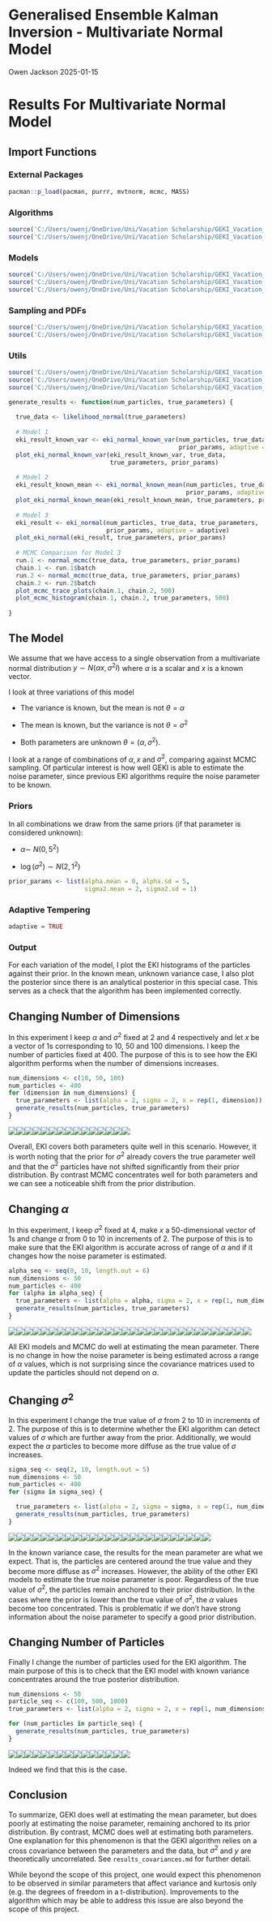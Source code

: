 Generalised Ensemble Kalman Inversion - Multivariate Normal Model
================
Owen Jackson
2025-01-15

# Results For Multivariate Normal Model

## Import Functions

### External Packages

``` r
pacman::p_load(pacman, purrr, mvtnorm, mcmc, MASS)
```

### Algorithms

``` r
source('C:/Users/owenj/OneDrive/Uni/Vacation Scholarship/GEKI_Vacation_Scholarship/src/eki.R')
source('C:/Users/owenj/OneDrive/Uni/Vacation Scholarship/GEKI_Vacation_Scholarship/src/mcmc_normal.R')
```

### Models

``` r
source('C:/Users/owenj/OneDrive/Uni/Vacation Scholarship/GEKI_Vacation_Scholarship/src/models/eki_normal.R')
source('C:/Users/owenj/OneDrive/Uni/Vacation Scholarship/GEKI_Vacation_Scholarship/src/models/eki_normal_known_var.R')
source('C:/Users/owenj/OneDrive/Uni/Vacation Scholarship/GEKI_Vacation_Scholarship/src/models/eki_normal_known_mean.R')
```

### Sampling and PDFs

``` r
source('C:/Users/owenj/OneDrive/Uni/Vacation Scholarship/GEKI_Vacation_Scholarship/src/pdfs/pdfs_normal.R')
source('C:/Users/owenj/OneDrive/Uni/Vacation Scholarship/GEKI_Vacation_Scholarship/src/samples/samples_normal.R')
```

### Utils

``` r
source('C:/Users/owenj/OneDrive/Uni/Vacation Scholarship/GEKI_Vacation_Scholarship/src/utils/tempering.R')
source('C:/Users/owenj/OneDrive/Uni/Vacation Scholarship/GEKI_Vacation_Scholarship/src/utils/eki_helper.R')
source('C:/Users/owenj/OneDrive/Uni/Vacation Scholarship/GEKI_Vacation_Scholarship/results/plots_normal.R')
```

``` r
generate_results <- function(num_particles, true_parameters) {
  
  true_data <- likelihood_normal(true_parameters)
  
  # Model 1
  eki_result_known_var <- eki_normal_known_var(num_particles, true_data, true_parameters, 
                                               prior_params, adaptive = adaptive)
  plot_eki_normal_known_var(eki_result_known_var, true_data, 
                            true_parameters, prior_params)
  
  # Model 2
  eki_result_known_mean <- eki_normal_known_mean(num_particles, true_data, true_parameters, 
                                                 prior_params, adaptive = adaptive)
  plot_eki_normal_known_mean(eki_result_known_mean, true_parameters, prior_params)
  
  # Model 3
  eki_result <- eki_normal(num_particles, true_data, true_parameters, 
                           prior_params, adaptive = adaptive)
  plot_eki_normal(eki_result, true_parameters, prior_params)
  
  # MCMC Comparison for Model 3
  run.1 <- normal_mcmc(true_data, true_parameters, prior_params)
  chain.1 <- run.1$batch
  run.2 <- normal_mcmc(true_data, true_parameters, prior_params)
  chain.2 <- run.2$batch
  plot_mcmc_trace_plots(chain.1, chain.2, 500)
  plot_mcmc_histogram(chain.1, chain.2, true_parameters, 500)
  
}
```

## The Model

We assume that we have access to a single observation from a
multivariate normal distribution $y \sim N(\alpha x, \sigma^2I)$ where
$\alpha$ is a scalar and $x$ is a known vector.

I look at three variations of this model

- The variance is known, but the mean is not $\theta = \alpha$

- The mean is known, but the variance is not $\theta = \sigma^2$

- Both parameters are unknown $\theta = (\alpha, \sigma^2)$.

I look at a range of combinations of $\alpha, x$ and $\sigma^2$,
comparing against MCMC sampling. Of particular interest is how well GEKI
is able to estimate the noise parameter, since previous EKI algorithms
require the noise parameter to be known.

### Priors

In all combinations we draw from the same priors (if that parameter is
considered unknown):

- $\alpha \sim ~ N(0, 5^2)$

- $\log(\sigma^2) \sim N(2, 1^2)$

``` r
prior_params <- list(alpha.mean = 0, alpha.sd = 5, 
                     sigma2.mean = 2, sigma2.sd = 1)
```

### Adaptive Tempering

``` r
adaptive = TRUE
```

### Output

For each variation of the model, I plot the EKI histograms of the
particles against their prior. In the known mean, unknown variance case,
I also plot the posterior since there is an analytical posterior in this
special case. This serves as a check that the algorithm has been
implemented correctly.

## Changing Number of Dimensions

In this experiment I keep $\alpha$ and $\sigma^2$ fixed at 2 and 4
respectively and let $x$ be a vector of 1s corresponding to 10, 50 and
100 dimensions. I keep the number of particles fixed at 400. The purpose
of this is to see how the EKI algorithm performs when the number of
dimensions increases.

``` r
num_dimensions <- c(10, 50, 100)
num_particles <- 400
for (dimension in num_dimensions) {
  true_parameters <- list(alpha = 2, sigma = 2, x = rep(1, dimension))
  generate_results(num_particles, true_parameters)
}
```

![](results_normal_files/figure-gfm/unnamed-chunk-9-1.png)<!-- -->![](results_normal_files/figure-gfm/unnamed-chunk-9-2.png)<!-- -->![](results_normal_files/figure-gfm/unnamed-chunk-9-3.png)<!-- -->![](results_normal_files/figure-gfm/unnamed-chunk-9-4.png)<!-- -->![](results_normal_files/figure-gfm/unnamed-chunk-9-5.png)<!-- -->![](results_normal_files/figure-gfm/unnamed-chunk-9-6.png)<!-- -->![](results_normal_files/figure-gfm/unnamed-chunk-9-7.png)<!-- -->![](results_normal_files/figure-gfm/unnamed-chunk-9-8.png)<!-- -->![](results_normal_files/figure-gfm/unnamed-chunk-9-9.png)<!-- -->![](results_normal_files/figure-gfm/unnamed-chunk-9-10.png)<!-- -->![](results_normal_files/figure-gfm/unnamed-chunk-9-11.png)<!-- -->![](results_normal_files/figure-gfm/unnamed-chunk-9-12.png)<!-- -->![](results_normal_files/figure-gfm/unnamed-chunk-9-13.png)<!-- -->![](results_normal_files/figure-gfm/unnamed-chunk-9-14.png)<!-- -->![](results_normal_files/figure-gfm/unnamed-chunk-9-15.png)<!-- -->

Overall, EKI covers both parameters quite well in this scenario.
However, it is worth noting that the prior for $\sigma^2$ already covers
the true parameter well and that the $\sigma^2$ particles have not
shifted significantly from their prior distribution. By contrast MCMC
concentrates well for both parameters and we can see a noticeable shift
from the prior distribution.

## Changing $\alpha$

In this experiment, I keep $\sigma^2$ fixed at 4, make $x$ a
50-dimensional vector of 1s and change $\alpha$ from 0 to 10 in
increments of 2. The purpose of this is to make sure that the EKI
algorithm is accurate across of range of $\alpha$ and if it changes how
the noise parameter is estimated.

``` r
alpha_seq <- seq(0, 10, length.out = 6)
num_dimensions <- 50 
num_particles <- 400 
for (alpha in alpha_seq) {    
  true_parameters <- list(alpha = alpha, sigma = 2, x = rep(1, num_dimensions))   
  generate_results(num_particles, true_parameters)
}
```

![](results_normal_files/figure-gfm/unnamed-chunk-10-1.png)<!-- -->![](results_normal_files/figure-gfm/unnamed-chunk-10-2.png)<!-- -->![](results_normal_files/figure-gfm/unnamed-chunk-10-3.png)<!-- -->![](results_normal_files/figure-gfm/unnamed-chunk-10-4.png)<!-- -->![](results_normal_files/figure-gfm/unnamed-chunk-10-5.png)<!-- -->![](results_normal_files/figure-gfm/unnamed-chunk-10-6.png)<!-- -->![](results_normal_files/figure-gfm/unnamed-chunk-10-7.png)<!-- -->![](results_normal_files/figure-gfm/unnamed-chunk-10-8.png)<!-- -->![](results_normal_files/figure-gfm/unnamed-chunk-10-9.png)<!-- -->![](results_normal_files/figure-gfm/unnamed-chunk-10-10.png)<!-- -->![](results_normal_files/figure-gfm/unnamed-chunk-10-11.png)<!-- -->![](results_normal_files/figure-gfm/unnamed-chunk-10-12.png)<!-- -->![](results_normal_files/figure-gfm/unnamed-chunk-10-13.png)<!-- -->![](results_normal_files/figure-gfm/unnamed-chunk-10-14.png)<!-- -->![](results_normal_files/figure-gfm/unnamed-chunk-10-15.png)<!-- -->![](results_normal_files/figure-gfm/unnamed-chunk-10-16.png)<!-- -->![](results_normal_files/figure-gfm/unnamed-chunk-10-17.png)<!-- -->![](results_normal_files/figure-gfm/unnamed-chunk-10-18.png)<!-- -->![](results_normal_files/figure-gfm/unnamed-chunk-10-19.png)<!-- -->![](results_normal_files/figure-gfm/unnamed-chunk-10-20.png)<!-- -->![](results_normal_files/figure-gfm/unnamed-chunk-10-21.png)<!-- -->![](results_normal_files/figure-gfm/unnamed-chunk-10-22.png)<!-- -->![](results_normal_files/figure-gfm/unnamed-chunk-10-23.png)<!-- -->![](results_normal_files/figure-gfm/unnamed-chunk-10-24.png)<!-- -->![](results_normal_files/figure-gfm/unnamed-chunk-10-25.png)<!-- -->![](results_normal_files/figure-gfm/unnamed-chunk-10-26.png)<!-- -->![](results_normal_files/figure-gfm/unnamed-chunk-10-27.png)<!-- -->![](results_normal_files/figure-gfm/unnamed-chunk-10-28.png)<!-- -->![](results_normal_files/figure-gfm/unnamed-chunk-10-29.png)<!-- -->![](results_normal_files/figure-gfm/unnamed-chunk-10-30.png)<!-- -->

All EKI models and MCMC do well at estimating the mean parameter. There
is no change in how the noise parameter is being estimated across a
range of $\alpha$ values, which is not surprising since the covariance
matrices used to update the particles should not depend on $\alpha$.

## Changing $\sigma^2$

In this experiment I change the true value of $\sigma$ from $2$ to $10$
in increments of $2$. The purpose of this is to determine whether the
EKI algorithm can detect values of $\sigma$ which are further away from
the prior. Additionally, we would expect the $\alpha$ particles to
become more diffuse as the true value of $\sigma$ increases.

``` r
sigma_seq <- seq(2, 10, length.out = 5)
num_dimensions <- 50
num_particles <- 400
for (sigma in sigma_seq) {

  true_parameters <- list(alpha = 2, sigma = sigma, x = rep(1, num_dimensions))
  generate_results(num_particles, true_parameters)
}
```

![](results_normal_files/figure-gfm/unnamed-chunk-11-1.png)<!-- -->![](results_normal_files/figure-gfm/unnamed-chunk-11-2.png)<!-- -->![](results_normal_files/figure-gfm/unnamed-chunk-11-3.png)<!-- -->![](results_normal_files/figure-gfm/unnamed-chunk-11-4.png)<!-- -->![](results_normal_files/figure-gfm/unnamed-chunk-11-5.png)<!-- -->![](results_normal_files/figure-gfm/unnamed-chunk-11-6.png)<!-- -->![](results_normal_files/figure-gfm/unnamed-chunk-11-7.png)<!-- -->![](results_normal_files/figure-gfm/unnamed-chunk-11-8.png)<!-- -->![](results_normal_files/figure-gfm/unnamed-chunk-11-9.png)<!-- -->![](results_normal_files/figure-gfm/unnamed-chunk-11-10.png)<!-- -->![](results_normal_files/figure-gfm/unnamed-chunk-11-11.png)<!-- -->![](results_normal_files/figure-gfm/unnamed-chunk-11-12.png)<!-- -->![](results_normal_files/figure-gfm/unnamed-chunk-11-13.png)<!-- -->![](results_normal_files/figure-gfm/unnamed-chunk-11-14.png)<!-- -->![](results_normal_files/figure-gfm/unnamed-chunk-11-15.png)<!-- -->![](results_normal_files/figure-gfm/unnamed-chunk-11-16.png)<!-- -->![](results_normal_files/figure-gfm/unnamed-chunk-11-17.png)<!-- -->![](results_normal_files/figure-gfm/unnamed-chunk-11-18.png)<!-- -->![](results_normal_files/figure-gfm/unnamed-chunk-11-19.png)<!-- -->![](results_normal_files/figure-gfm/unnamed-chunk-11-20.png)<!-- -->![](results_normal_files/figure-gfm/unnamed-chunk-11-21.png)<!-- -->![](results_normal_files/figure-gfm/unnamed-chunk-11-22.png)<!-- -->![](results_normal_files/figure-gfm/unnamed-chunk-11-23.png)<!-- -->![](results_normal_files/figure-gfm/unnamed-chunk-11-24.png)<!-- -->![](results_normal_files/figure-gfm/unnamed-chunk-11-25.png)<!-- -->

In the known variance case, the results for the mean parameter are what
we expect. That is, the particles are centered around the true value and
they become more diffuse as $\sigma^2$ increases. However, the ability
of the other EKI models to estimate the true noise parameter is poor.
Regardless of the true value of $\sigma^2$, the particles remain
anchored to their prior distribution. In the cases where the prior is
lower than the true value of $\sigma^2$, the $\alpha$ values become too
concentrated. This is problematic if we don’t have strong information
about the noise parameter to specify a good prior distribution.

## Changing Number of Particles

Finally I change the number of particles used for the EKI algorithm. The
main purpose of this is to check that the EKI model with known variance
concentrates around the true posterior distribution.

``` r
num_dimensions <- 50
particle_seq <- c(100, 500, 1000) 
true_parameters <- list(alpha = 2, sigma = 2, x = rep(1, num_dimensions))

for (num_particles in particle_seq) {
  generate_results(num_particles, true_parameters)
}
```

![](results_normal_files/figure-gfm/unnamed-chunk-12-1.png)<!-- -->![](results_normal_files/figure-gfm/unnamed-chunk-12-2.png)<!-- -->![](results_normal_files/figure-gfm/unnamed-chunk-12-3.png)<!-- -->![](results_normal_files/figure-gfm/unnamed-chunk-12-4.png)<!-- -->![](results_normal_files/figure-gfm/unnamed-chunk-12-5.png)<!-- -->![](results_normal_files/figure-gfm/unnamed-chunk-12-6.png)<!-- -->![](results_normal_files/figure-gfm/unnamed-chunk-12-7.png)<!-- -->![](results_normal_files/figure-gfm/unnamed-chunk-12-8.png)<!-- -->![](results_normal_files/figure-gfm/unnamed-chunk-12-9.png)<!-- -->![](results_normal_files/figure-gfm/unnamed-chunk-12-10.png)<!-- -->![](results_normal_files/figure-gfm/unnamed-chunk-12-11.png)<!-- -->![](results_normal_files/figure-gfm/unnamed-chunk-12-12.png)<!-- -->![](results_normal_files/figure-gfm/unnamed-chunk-12-13.png)<!-- -->![](results_normal_files/figure-gfm/unnamed-chunk-12-14.png)<!-- -->![](results_normal_files/figure-gfm/unnamed-chunk-12-15.png)<!-- -->

Indeed we find that this is the case.

## Conclusion

To summarize, GEKI does well at estimating the mean parameter, but does
poorly at estimating the noise parameter, remaining anchored to its
prior distribution. By contrast, MCMC does well at estimating both
parameters. One explanation for this phenomenon is that the GEKI
algorithm relies on a cross covariance between the parameters and the
data, but $\sigma^2$ and $y$ are theoretically uncorrelated. See
`results_covariances.md` for further detail.

While beyond the scope of this project, one would expect this phenomenon
to be observed in similar parameters that affect variance and kurtosis
only (e.g. the degrees of freedom in a t-distribution). Improvements to
the algorithm which may be able to address this issue are also beyond
the scope of this project.
